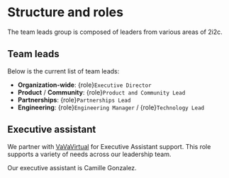# Structure and roles

The team leads group is composed of leaders from various areas of 2i2c.

## Team leads

Below is the current list of team leads:

- **Organization-wide**: {role}`Executive Director`
- **Product** / **Community**: {role}`Product and Community Lead`
- **Partnerships**: {role}`Partnerships Lead`
- **Engineering**: {role}`Engineering Manager` / {role}`Technology Lead`

## Executive assistant

We partner with [VaVaVirtual](https://vavavirtual.com/) for Executive Assistant support.
This role supports a variety of needs across our leadership team.

Our executive assistant is Camille Gonzalez.
